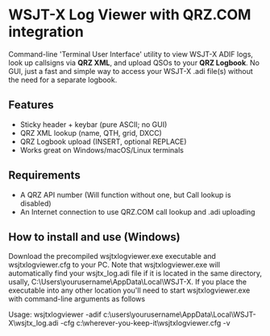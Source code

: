 # WSJT-X Log Viewer with QRZ.COM integration

Command-line 'Terminal User Interface' utility to view WSJT-X ADIF logs, look up callsigns via **QRZ XML**, and upload QSOs to your **QRZ Logbook**. No GUI, just a fast and simple way to access your WSJT-X .adi file(s) without the need for a separate logbook.

## Features
- Sticky header + keybar (pure ASCII; no GUI)
- QRZ XML lookup (name, QTH, grid, DXCC)
- QRZ Logbook upload (INSERT, optional REPLACE)
- Works great on Windows/macOS/Linux terminals

## Requirements
- A QRZ API number (Will function without one, but Call lookup is disabled)
- An Internet connection to use QRZ.COM call lookup and .adi uploading

## How to install and use (Windows)  
Download the precompiled wsjtxlogviewer.exe executable and wsjtxlogviewer.cfg to your PC. Note that wsjtxlogviewer.exe will automatically find your wsjtx_log.adi file if it is located in the same directory, usally, C:\Users\yourusername\AppData\Local\WSJT-X. If you place the executable into any other location you'll need to start wsjtxlogviewer.exe with command-line arguments as follows

Usage:
  wsjtxlogviewer -adif c:\users\yourusername\AppData\Local\WSJT-X\wsjtx_log.adi -cfg c:\wherever-you-keep-it\wsjtxlogviewer.cfg -v
